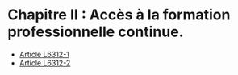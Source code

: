 # Chapitre II : Accès à la formation professionnelle continue.

* [Article L6312-1](./LEGIARTI000028697795.md)
* [Article L6312-2](./LEGIARTI000006904129.md)
